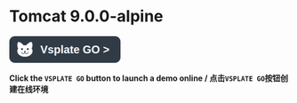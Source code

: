 # Tomcat 9.0.0-alpine

<a href="https://www.vsplate.com/?docker-compose=https://github.com/vsplate/dcenvs/tomcat/9.0.0-alpine"><img alt="VSPLATE GO" src="https://raw.githubusercontent.com/vsplate/images/master/vsgo_btn.png" width="200px"></a>

**Click the `VSPLATE GO` button to launch a demo online / 点击`VSPLATE GO`按钮创建在线环境**